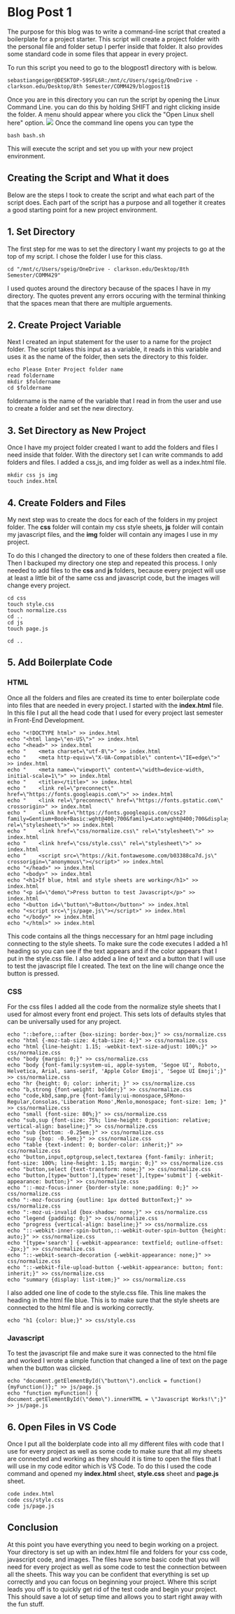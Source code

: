 # Blog Post 1

The purpose for this blog was to write a command-line script that created a boilerplate for a project starter. This script will create a project folder with the personal file and folder setup I perfer inside that folder. It also provides some standard code in some files that appear in every project. 

To run this script you need to go to the blogpost1 directory with is below.
```
sebastiangeiger@DESKTOP-59SFL6R:/mnt/c/Users/sgeig/OneDrive - clarkson.edu/Desktop/8th Semester/COMM429/blogpost1$
```
Once you are in this directory you can run the script by opening the Linux Command Line.
you can do this by holding SHIFT and right clicking inside the folder. A menu should appear where you click the "Open Linux shell here" option.
![](lclopen.jpg)
Once the command line opens you can type the 
```
bash bash.sh
```
This will execute the script and set you up with your new project environment.

## Creating the Script and What it does
Below are the steps I took to create the script and what each part of the script does. Each part of the script has a purpose and all together it creates a good starting point for a new project environment. 

## 1. Set Directory

The first step for me was to set the directory I want my projects to go at the top of my script. I chose the folder I use for this class.
```
cd "/mnt/c/Users/sgeig/OneDrive - clarkson.edu/Desktop/8th Semester/COMM429"
```
I used quotes around the directory because of the spaces I have in my directory. The quotes prevent any errors occuring with the terminal thinking that the spaces mean that there are multiple arguements. 

## 2. Create Project Variable
Next I created an input statement for the user to a name for the project folder. The script takes this input as a variable, it reads in this variable and uses it as the name of the folder, then sets the directory to this folder.
```
echo Please Enter Project folder name
read foldername
mkdir $foldername
cd $foldername
```
foldername is the name of the variable that I read in from the user and use to create a folder and set the new directory.

## 3. Set Directory as New Project
Once I have my project folder created I want to add the folders and files I need inside that folder. With the directory set I can write commands to add folders and files. I added a css,js, and img folder as well as a index.html file.
```
mkdir css js img
touch index.html
```

## 4. Create Folders and Files
My next step was to create the docs for each of the folders in my project folder. The **css** folder will contain my css style sheets, **js** folder will contain my javascript files, and the **img** folder will contain any images I use in my project.

To do this I changed the directory to one of these folders then created a file. Then I backuped my directory one step and repeated this process. I only needed to add files to the **css** and **js** folders, because every project will use at least a little bit of the same css and javascript code, but the images will change every project. 
```
cd css 
touch style.css
touch normalize.css
cd ..
cd js
touch page.js

cd ..
```

## 5. Add Boilerplate Code
### HTML
Once all the folders and files are created its time to enter boilerplate code into files that are needed in every project. I started with the **index.html** file. In this file I put all the head code that I used for every project last semester in Front-End Development. 
```
echo "<!DOCTYPE html>" >> index.html
echo "<html lang=\"en-US\">" >> index.html
echo "<head>" >> index.html
echo "    <meta charset=\"utf-8\">" >> index.html
echo "    <meta http-equiv=\"X-UA-Compatible\" content=\"IE=edge\">" >> index.html
echo "    <meta name=\"viewport\" content=\"width=device-width, initial-scale=1\">" >> index.html
echo "    <title></title>" >> index.html
echo "    <link rel=\"preconnect\" href=\"https://fonts.googleapis.com\">" >> index.html
echo "    <link rel=\"preconnect\" href=\"https://fonts.gstatic.com\" crossorigin>" >> index.html
echo "    <link href=\"https://fonts.googleapis.com/css2?family=Gentium+Book+Basic:wght@400;700&family=Lato:wght@400;700&display=swap\" rel=\"stylesheet\">" >> index.html
echo "    <link href=\"css/normalize.css\" rel=\"stylesheet\">" >> index.html
echo "    <link href=\"css/style.css\" rel=\"stylesheet\">" >> index.html
echo "    <script src=\"https://kit.fontawesome.com/b03388ca7d.js\" crossorigin=\"anonymous\"></script>" >> index.html
echo "</head>" >> index.html
echo "<body>" >> index.html 
echo "<h1>If blue, html and style sheets are working</h1>" >> index.html
echo "<p id=\"demo\">Press button to test Javascript</p>" >> index.html
echo "<button id=\"button\">Button</button>" >> index.html
echo "<script src=\"js/page.js\"></script>" >> index.html
echo "</body>" >> index.html
echo "</html>" >> index.html
```
This code contains all the things neccessary for an html page including connecting to the style sheets. To make sure the code executes I added a h1 heading so you can see if the text appears and if the color appears that I put in the style.css file. I also added a line of text and a button that I will use to test the javascript file I created. The text on the line will change once the button is pressed. 
### CSS
For the css files I added all the code from the normalize style sheets that I used for almost every front end project. This sets lots of defaults styles that can be universally used for any project. 
```
echo "::before,::after {box-sizing: border-box;}" >> css/normalize.css
echo "html {-moz-tab-size: 4;tab-size: 4;}" >> css/normalize.css
echo "html {line-height: 1.15; -webkit-text-size-adjust: 100%;}" >> css/normalize.css
echo "body {margin: 0;}" >> css/normalize.css
echo "body {font-family:system-ui, apple-system, 'Segoe UI', Roboto, Helvetica, Arial, sans-serif, 'Apple Color Emoji', 'Segoe UI Emoji';}" >> css/normalize.css
echo "hr {height: 0; color: inherit; }" >> css/normalize.css
echo "b,strong {font-weight: bolder;}" >> css/normalize.css
echo "code,kbd,samp,pre {font-family:ui-monospace,SFMono-Regular,Consolas,'Liberation Mono',Menlo,monospace; font-size: 1em; }" >> css/normalize.css
echo "small {font-size: 80%;}" >> css/normalize.css
echo "sub,sup {font-size: 75%; line-height: 0;position: relative; vertical-align: baseline;}" >> css/normalize.css
echo "sub {bottom: -0.25em;}" >> css/normalize.css
echo "sup {top: -0.5em;}" >> css/normalize.css
echo "table {text-indent: 0; border-color: inherit;}" >> css/normalize.css
echo "button,input,optgroup,select,textarea {font-family: inherit; font-size: 100%; line-height: 1.15; margin: 0;}" >> css/normalize.css
echo "button,select {text-transform: none;}" >> css/normalize.css
echo "button,[type='button'],[type='reset'],[type='submit'] {-webkit-appearance: button;}" >> css/normalize.css
echo "::-moz-focus-inner {border-style: none;padding: 0;}" >> css/normalize.css
echo ":-moz-focusring {outline: 1px dotted ButtonText;}" >> css/normalize.css
echo ":-moz-ui-invalid {box-shadow: none;}" >> css/normalize.css
echo "legend {padding: 0;}" >> css/normalize.css
echo "progress {vertical-align: baseline;}" >> css/normalize.css
echo "::-webkit-inner-spin-button,::-webkit-outer-spin-button {height: auto;}" >> css/normalize.css
echo "[type='search'] {-webkit-appearance: textfield; outline-offset: -2px;}" >> css/normalize.css
echo "::-webkit-search-decoration {-webkit-appearance: none;}" >> css/normalize.css
echo "::-webkit-file-upload-button {-webkit-appearance: button; font: inherit;}" >> css/normalize.css
echo "summary {display: list-item;}" >> css/normalize.css 
```
I also added one line of code to the style.css file. This line makes the heading in the html file blue. This is to make sure that the style sheets are connected to the html file and is working correctly. 
```
echo "h1 {color: blue;}" >> css/style.css
```
### Javascript
To test the javascript file and make sure it was connected to the html file and worked I wrote a simple function that changed a line of text on the page when the button was clicked. 
```
echo "document.getElementById(\"button\").onclick = function() {myFunction()};" >> js/page.js
echo "function myFunction() { document.getElementById(\"demo\").innerHTML = \"Javascript Works!\";}" >> js/page.js
```
## 6. Open Files in VS Code
Once I put all the bolderplate code into all my different files with code that I use for every project as well as some code to make sure that all my sheets are connected and working as they should it is time to open the files that I will use in my code editor which is VS Code. To do this I used the code command and opened my **index.html** sheet, **style.css** sheet and **page.js** sheet. 
```
code index.html
code css/style.css
code js/page.js
```
## Conclusion
At this point you have everything you need to begin working on a project. Your directory is set up with an index.html file and folders for your css code, javascript code, and images. The files have some basic code that you will need for every project as well as some code to test the connection between all the sheets. This way you can be confident that everything is set up correctly and you can focus on beginning your project. 
Where this script leads you off is to quickly get rid of the test code and begin your project. This should save a lot of setup time and allows you to start right away with the fun stuff. 